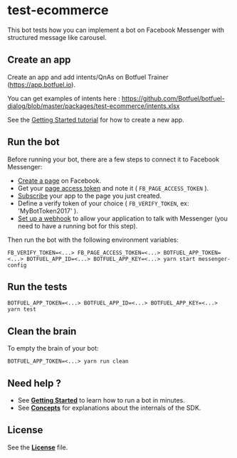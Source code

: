 # test-ecommerce

This bot tests how you can implement a bot on Facebook Messenger with structured message like carousel.

## Create an app

Create an app and add intents/QnAs on Botfuel Trainer (https://app.botfuel.io).

You can get examples of intents here : https://github.com/Botfuel/botfuel-dialog/blob/master/packages/test-ecommerce/intents.xlsx

See the [Getting Started tutorial](https://docs.botfuel.io/platform/tutorials/getting-started) for how to create a new app.

## Run the bot

Before running your bot, there are a few steps to connect it to Facebook Messenger:

* [Create a page](https://www.facebook.com/pages/create) on Facebook.
* Get your [page access token](https://developers.facebook.com/docs/messenger-platform/guides/quick-start/#get_page_access_token) and note it ( `FB_PAGE_ACCESS_TOKEN` ).
* [Subscribe](https://developers.facebook.com/docs/messenger-platform/guides/quick-start/#subscribe_app_page) your app to the page you just created.
* Define a verify token of your choice ( `FB_VERIFY_TOKEN`, ex: 'MyBotToken2017' ).
* [Set up a webhook](https://developers.facebook.com/docs/messenger-platform/guides/quick-start/#setup_webhook) to allow your application to talk with Messenger (you need to have a running bot for this step).

Then run the bot with the following environment variables:

```shell
FB_VERIFY_TOKEN=<...> FB_PAGE_ACCESS_TOKEN=<...> BOTFUEL_APP_TOKEN=<...> BOTFUEL_APP_ID=<...> BOTFUEL_APP_KEY=<...> yarn start messenger-config
```

## Run the tests

```shell
BOTFUEL_APP_TOKEN=<...> BOTFUEL_APP_ID=<...> BOTFUEL_APP_KEY=<...> yarn test
```

## Clean the brain

To empty the brain of your bot:

```shell
BOTFUEL_APP_TOKEN=<...> yarn run clean
```

## Need help ?

* See [**Getting Started**](https://docs.botfuel.io/platform/tutorials/getting-started) to learn how to run a bot in minutes.
* See [**Concepts**](https://docs.botfuel.io/platform/concepts) for explanations about the internals of the SDK.

## License

See the [**License**](LICENSE.md) file.
